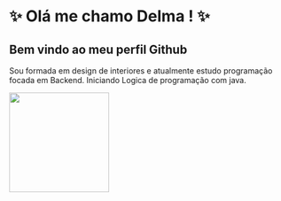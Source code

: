# ✨ Olá me chamo Delma ! ✨
## Bem vindo ao meu perfil Github

Sou formada em design de interiores e atualmente estudo 
programação focada em Backend. 
Iniciando Logica de programação com java.


<div>
<a href="https://github.com/DelmaCoelho>
<img height="180em" src="https://github-readme-stats.vercel.app/api/top-langs/?username=DelmaCoelho&layout=compact&langs_count=7&theme=dracula"/>
<img height="180em" src="https://github-readme-stats.vercel.app/api?username=DelmaCoelho&show_icons=true&theme=dracula&include_all_commits=true&count_private=true"/>
</div>
